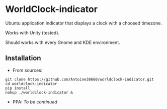 # WorldClock-indicator

Ubuntu application indicator that displays a clock with a choosed timezone.

Works with Unity (tested).

Should works with every Gnome and KDE environment.

## Installation

* From sources:

```
git clone https://github.com/Antoine38660/worldclock-indicator.git
cd worldclock-indicator
pip install
nohup ./worldclock-indicator &
```

* PPA:
_To be continued_


